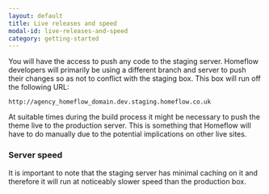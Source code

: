 ```yaml
---
layout: default
title: Live releases and speed
modal-id: live-releases-and-speed
category: getting-started
---
```

You will have the access to push any code to the staging server. Homeflow developers will primarily be using a different branch and server to push their changes so as not to conflict with the staging box. This box will run off the following URL:

``http://agency_homeflow_domain.dev.staging.homeflow.co.uk``

At suitable times during the build process it might be necessary to push the theme live to the production server. This is something that Homeflow will have to do manually due to the potential implications on other live sites.

### Server speed
It is important to note that the staging server has minimal caching on it and therefore it will run at noticeably slower speed than the production box. 
